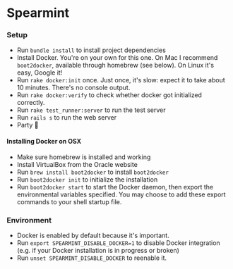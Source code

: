 # Spearmint

### Setup

- Run `bundle install` to install project dependencies
- Install Docker. You're on your own for this one. On Mac I recommend `boot2docker`, available through homebrew (see below). On Linux it's easy, Google it!
- Run `rake docker:init` once. Just once, it's slow: expect it to take about 10 minutes. There's no console output.
- Run `rake docker:verify` to check whether docker got initialized correctly.
- Run `rake test_runner:server` to run the test server
- Run `rails s` to run the web server
- Party 🎉

#### Installing Docker on OSX

 - Make sure homebrew is installed and working
 - Install VirtualBox from the Oracle website
 - Run `brew install boot2docker` to install `boot2docker`
 - Run `boot2docker init` to initialize the installation
 - Run `boot2docker start` to start the Docker daemon, then export the environmental variables specified. You may choose to add these export commands to your shell startup file.

### Environment

- Docker is enabled by default because it's important.
- Run `export SPEARMINT_DISABLE_DOCKER=1` to disable Docker integration (e.g. if your Docker installation is in progress or broken)
- Run `unset SPEARMINT_DISABLE_DOCKER` to reenable it.
